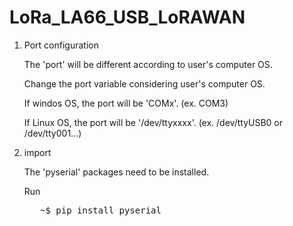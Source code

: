 # LoRa_LA66_USB_LoRAWAN

1. Port configuration

   The 'port' will be different according to user's computer OS.
   
   Change the port variable considering user's computer OS.
   
   If windos OS, the port will be 'COMx'. (ex. COM3)
   
   If Linux OS, the port will be '/dev/ttyxxxx'. (ex. /dev/ttyUSB0 or /dev/tty001...)

2. import

   The 'pyserial' packages need to be installed.

   Run
   <pre>
      ~$ pip install pyserial
   </pre>
   
